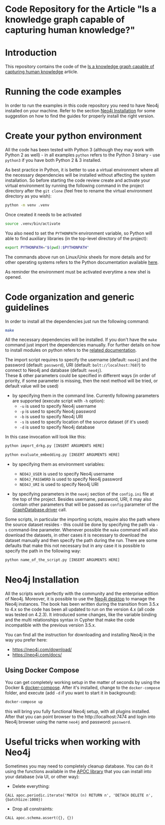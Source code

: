 # Code Repository for the Article "Is a knowledge graph capable of capturing human knowledge?"

# Introduction

This repository contains the code of the [Is a knowledge graph capable of capturing human knowledge](https://) article. 


# Running the code examples

In order to run the examples in this code repository you need to have Neo4j installed on your machine. 
Refer to the section [Neo4j Installation](#neo4j-installation) for some suggestion on how to find the guides for properly install the right version.

# Create your python environment

All the code has been tested with Python 3 (although they may work with Python 2 as well) - in all examples `python` refers to the Python 3 binary - use `python3` if you have both Python 2 & 3 installed. 

As best practice in Python, it is better to use a virtual environment where all the necessary dependencies will be installed
without affecting the system installation. So before starting the code review create and activate your virtual environment 
by running the following command in the project directory after the `git clone` (feel free to rename the virtual environment directory as you wish): 

```sh
python -m venv .venv
```

Once created it needs to be activated

```sh
source .venv/bin/activate
```

You also need to set the `PYTHONPATH` environment variable, so Python will able to find auxiliary libraries (in the top-level directory of the project):

```sh
export PYTHONPATH="$(pwd):$PYTHONPATH"
```

The commands above run on Linux/Unix sheels for more details and for other operating systems refers to the Python documentation available [here](https://docs.python.org/3/library/venv.html).
 
As reminder the environment must be activated everytime a new shel is opened. 

# Code organization and generic guidelines

In order to install all the dependencies just run the following command:

```sh
make
```

All the necessary dependencies will be installed. If you don't have the `make` command just import the dependencies manually. 
For further details on how to install modules on python refers to the [related documentation](https://docs.python.org/3/installing/index.html).

The import script requires to specify the username (default: `neo4j`) and the password (default: `password`), URI (default: `bolt://localhost:7687`) to connect to Neo4j and database (default: `neo4j`).  
These & other parameters could be specified in different ways (in order of priority, if some parameter is missing, then the next method will be tried, or default value will be used)

* by specifying them in the command line. Currently following parameters are supported (execute script with `-h` option):
  * `-u` is used to specify Neo4j username
  * `-p` is used to specify Neo4j password
  * `-b` is used to specify Neo4j URI
  * `-s` is used to specify location of the source dataset (if it's used)
  * `-d` is used to specify Neo4j database  
  
In this case invocation will look like this:

```sh
python import_drkg.py [INSERT ARGUMENTS HERE]
```

```sh
python evaluate_embedding.py [INSERT ARGUMENTS HERE]
```



* by specifying them as environment variables:
  * `NEO4J_USER` is used to specify Neo4j username
  * `NEO4J_PASSWORD` is used to specify Neo4j password
  * `NEO4J_URI` is used to specify Neo4j URI

* by specifying parameters in the `neo4j` section of the `config.ini` file at the top of the project.  Besides username, password, URI, it may also contain other parameters that will be passed as `config` parameter of the [GraphDatabase.driver](https://github.com/neo4j/neo4j-python-driver/blob/4.3/neo4j/__init__.py#L123) call.


Some scripts, in particular the importing scripts, require also the path where the source dataset resides - this could be done by specifying the path via `-s` command-line parameter.
Whenever possible the `make` command will also download the datasets, in other cases it is necessary to download the dataset manually and then specify the path during the run. 
There are some defaults that make this not necessary but in any case it is possible to specify the path in the following way:

```sh
python name_of_the_script.py [INSERT ARGUMENTS HERE]
```


# Neo4j Installation

All the scripts work perfectly with the community and the enterprise edition of Neo4j. 
Moreover, it is possible to use the [Neo4j desktop](https://neo4j.com/download/) to manage the Neo4j instances. 
The book has been written during the transition from 3.5.x to 4.x so the code has been all updated to run on the version 4.x (all code was tested on 4.2.3).
It introduced some changes, like the variable binding and the multi relationships syntax in Cypher that make the code incompatible with the previous version 3.5.x. 

You can find all the instruction for downloading and installing Neo4j in the way you prefer here:
* https://neo4j.com/download/
* https://neo4j.com/docs/

## Using Docker Compose

You can get completely working setup in the matter of seconds by using the Docker & [docker-compose](https://docs.docker.com/compose/).  After it's installed, change to the `docker-compose` folder, and execute (add `-d` if you want to start it in background):

```sh
docker-compose up
```

this will bring you fully functional Neo4j setup, with all plugins installed.  After that you can point browser to the http://localhost:7474 and login into Neo4j browser using the name `neo4j` and password: `password`.


# Useful tricks when working with Neo4j

Sometimes you may need to completely cleanup database.  You can do it using the functions available in the [APOC library](https://neo4j.com/developer/neo4j-apoc/) that you can install into your database (via UI, or other way): 

* Delete everything:

```
CALL apoc.periodic.iterate('MATCH (n) RETURN n', 'DETACH DELETE n', {batchSize:1000})
```

* Drop all constraints:

```
CALL apoc.schema.assert({}, {})
```
